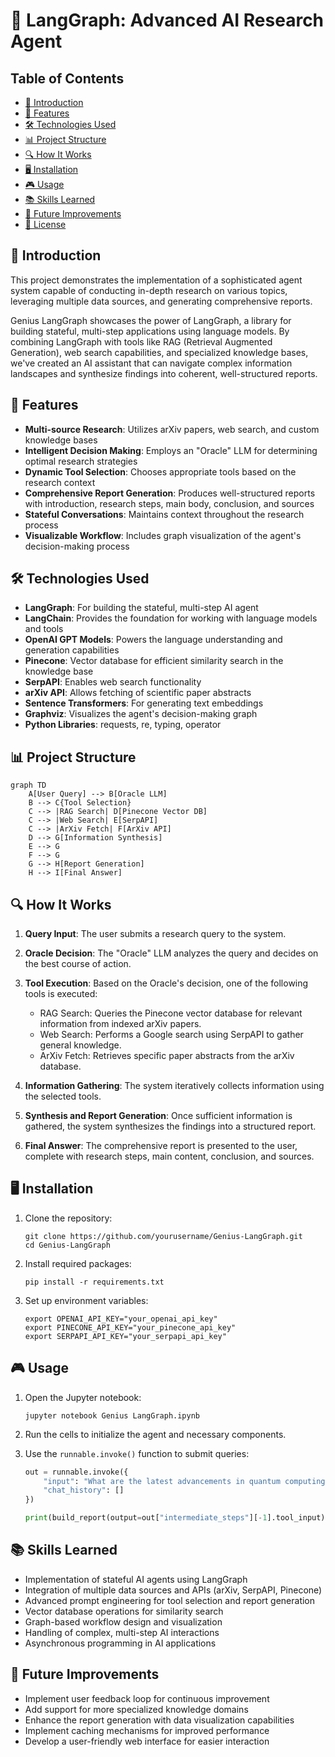 # 🧠 LangGraph: Advanced AI Research Agent

## Table of Contents
- [🌟 Introduction](#introduction)
- [🚀 Features](#features)
- [🛠️ Technologies Used](#technologies-used)
- [📊 Project Structure](#project-structure)
- [🔍 How It Works](#how-it-works)
- [🖥️ Installation](#installation)
- [🎮 Usage](#usage)
- [📚 Skills Learned](#skills-learned)
- [🔬 Future Improvements](#future-improvements)
- [📜 License](#license)

## 🌟 Introduction

This project demonstrates the implementation of a sophisticated agent system capable of conducting in-depth research on various topics, leveraging multiple data sources, and generating comprehensive reports.

Genius LangGraph showcases the power of LangGraph, a library for building stateful, multi-step applications using language models. By combining LangGraph with tools like RAG (Retrieval Augmented Generation), web search capabilities, and specialized knowledge bases, we've created an AI assistant that can navigate complex information landscapes and synthesize findings into coherent, well-structured reports.

## 🚀 Features

- **Multi-source Research**: Utilizes arXiv papers, web search, and custom knowledge bases
- **Intelligent Decision Making**: Employs an "Oracle" LLM for determining optimal research strategies
- **Dynamic Tool Selection**: Chooses appropriate tools based on the research context
- **Comprehensive Report Generation**: Produces well-structured reports with introduction, research steps, main body, conclusion, and sources
- **Stateful Conversations**: Maintains context throughout the research process
- **Visualizable Workflow**: Includes graph visualization of the agent's decision-making process

## 🛠️ Technologies Used

- **LangGraph**: For building the stateful, multi-step AI agent
- **LangChain**: Provides the foundation for working with language models and tools
- **OpenAI GPT Models**: Powers the language understanding and generation capabilities
- **Pinecone**: Vector database for efficient similarity search in the knowledge base
- **SerpAPI**: Enables web search functionality
- **arXiv API**: Allows fetching of scientific paper abstracts
- **Sentence Transformers**: For generating text embeddings
- **Graphviz**: Visualizes the agent's decision-making graph
- **Python Libraries**: requests, re, typing, operator

## 📊 Project Structure

```mermaid
graph TD
    A[User Query] --> B[Oracle LLM]
    B --> C{Tool Selection}
    C --> |RAG Search| D[Pinecone Vector DB]
    C --> |Web Search| E[SerpAPI]
    C --> |ArXiv Fetch| F[ArXiv API]
    D --> G[Information Synthesis]
    E --> G
    F --> G
    G --> H[Report Generation]
    H --> I[Final Answer]
```

## 🔍 How It Works

1. **Query Input**: The user submits a research query to the system.

2. **Oracle Decision**: The "Oracle" LLM analyzes the query and decides on the best course of action.

3. **Tool Execution**: Based on the Oracle's decision, one of the following tools is executed:
   - RAG Search: Queries the Pinecone vector database for relevant information from indexed arXiv papers.
   - Web Search: Performs a Google search using SerpAPI to gather general knowledge.
   - ArXiv Fetch: Retrieves specific paper abstracts from the arXiv database.

4. **Information Gathering**: The system iteratively collects information using the selected tools.

5. **Synthesis and Report Generation**: Once sufficient information is gathered, the system synthesizes the findings into a structured report.

6. **Final Answer**: The comprehensive report is presented to the user, complete with research steps, main content, conclusion, and sources.

## 🖥️ Installation

1. Clone the repository:
   ```
   git clone https://github.com/yourusername/Genius-LangGraph.git
   cd Genius-LangGraph
   ```

2. Install required packages:
   ```
   pip install -r requirements.txt
   ```

3. Set up environment variables:
   ```
   export OPENAI_API_KEY="your_openai_api_key"
   export PINECONE_API_KEY="your_pinecone_api_key"
   export SERPAPI_API_KEY="your_serpapi_api_key"
   ```

## 🎮 Usage

1. Open the Jupyter notebook:
   ```
   jupyter notebook Genius LangGraph.ipynb
   ```

2. Run the cells to initialize the agent and necessary components.

3. Use the `runnable.invoke()` function to submit queries:
   ```python
   out = runnable.invoke({
       "input": "What are the latest advancements in quantum computing?",
       "chat_history": []
   })
   
   print(build_report(output=out["intermediate_steps"][-1].tool_input))
   ```

## 📚 Skills Learned

- Implementation of stateful AI agents using LangGraph
- Integration of multiple data sources and APIs (arXiv, SerpAPI, Pinecone)
- Advanced prompt engineering for tool selection and report generation
- Vector database operations for similarity search
- Graph-based workflow design and visualization
- Handling of complex, multi-step AI interactions
- Asynchronous programming in AI applications

## 🔬 Future Improvements

- Implement user feedback loop for continuous improvement
- Add support for more specialized knowledge domains
- Enhance the report generation with data visualization capabilities
- Implement caching mechanisms for improved performance
- Develop a user-friendly web interface for easier interaction
